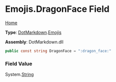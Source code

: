 # Emojis\.DragonFace Field

[Home](../../../README.md)

**Type**: [DotMarkdown](../../README.md)\.[Emojis](../README.md)

**Assembly**: DotMarkdown\.dll

```csharp
public const string DragonFace = ":dragon_face:"
```

### Field Value

System\.[String](https://docs.microsoft.com/en-us/dotnet/api/system.string)